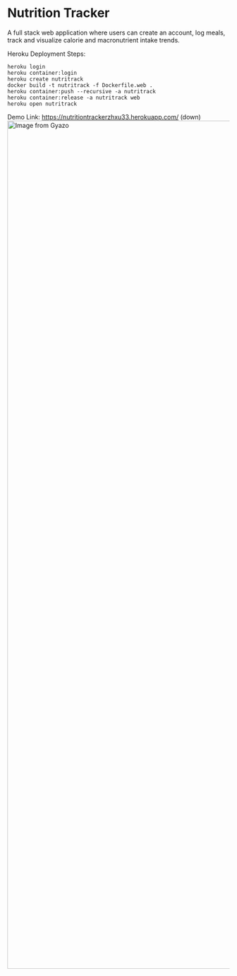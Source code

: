# Nutrition Tracker

A full stack web application where users can create an account, log meals, track and visualize calorie and macronutrient intake trends.

Heroku Deployment Steps:

```
heroku login
heroku container:login
heroku create nutritrack
docker build -t nutritrack -f Dockerfile.web .
heroku container:push --recursive -a nutritrack
heroku container:release -a nutritrack web
heroku open nutritrack
```

Demo Link: https://nutritiontrackerzhxu33.herokuapp.com/ (down)
<a href="https://gyazo.com/1289e8ba9c4a76cf4a50b5fae8ee6d1b"><img src="https://i.gyazo.com/1289e8ba9c4a76cf4a50b5fae8ee6d1b.gif" alt="Image from Gyazo" width="1919.999999999999"/></a>
